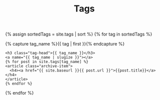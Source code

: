 ﻿---
layout: page
permalink: /tags/
title: Tags
---

<div id="archives">

  {% assign sortedTags = site.tags | sort %}
  {% for tag in sortedTags %}
  <div class="archive-group">
    {% capture tag_name %}{{ tag | first }}{% endcapture %}
    <div id="#{{ tag_name | slugize }}"></div>
    <p></p>

    <h3 class="tag-head">{{ tag_name }}</h3>
    <a name="{{ tag_name | slugize }}"></a>
    {% for post in site.tags[tag_name] %}
    <article class="archive-item">
      <h4><a href="{{ site.baseurl }}{{ post.url }}">{{post.title}}</a></h4>
    </article>
    {% endfor %}
  </div>
{% endfor %}
</div>

<script type="text/javascript">

  let tags = '['
  {% for tag in site.tags %}
  tags += "'" + {{ tag }} + "' ,"
  {% endfor %}
  tags += ']'

  console.log(tags);
</script>

<script type="text/javascript">
  var jekyllTags = {{ site.tags | jsonify }};

  console.log(jekyllTags);
</script>